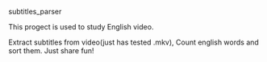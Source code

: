 subtitles_parser

This progect is used to study English video.

Extract subtitles from video(just has tested .mkv),
Count english words and sort them.
Just share fun!
